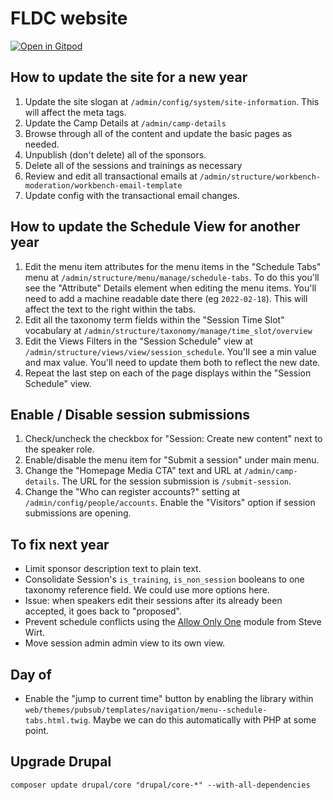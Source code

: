 # FLDC website

[![Open in Gitpod](https://gitpod.io/button/open-in-gitpod.svg)](https://gitpod.io/from-referrer/)

## How to update the site for a new year

1. Update the site slogan at `/admin/config/system/site-information`. This will affect the meta tags.
2. Update the Camp Details at `/admin/camp-details`
3. Browse through all of the content and update the basic pages as needed.
4. Unpublish (don't delete) all of the sponsors.
5. Delete all of the sessions and trainings as necessary
6. Review and edit all transactional emails at `/admin/structure/workbench-moderation/workbench-email-template`
7. Update config with the transactional email changes.

## How to update the Schedule View for another year

1. Edit the menu item attributes for the menu items in the "Schedule Tabs" menu at `/admin/structure/menu/manage/schedule-tabs`. To do this you'll see the "Attribute" Details element when editing the menu items. You'll need to add a machine readable date there (eg `2022-02-18`). This will affect the text to the right within the tabs.
2. Edit all the taxonomy term fields within the "Session Time Slot" vocabulary at `/admin/structure/taxonomy/manage/time_slot/overview`
3. Edit the Views Filters in the "Session Schedule" view at `/admin/structure/views/view/session_schedule`. You'll see a min value and max value. You'll need to update them both to reflect the new date.
4. Repeat the last step on each of the page displays within the "Session Schedule" view.

## Enable / Disable session submissions

1. Check/uncheck the checkbox for "Session: Create new content" next to the speaker role.
2. Enable/disable the menu item for "Submit a session" under main menu.
3. Change the "Homepage Media CTA" text and URL at `/admin/camp-details`. The URL for the session submission is  `/submit-session`.
4. Change the "Who can register accounts?" setting at `/admin/config/people/accounts`. Enable the "Visitors" option if session submissions are opening.

## To fix next year
 - Limit sponsor description text to plain text.
 - Consolidate Session's `is_training`, `is_non_session` booleans to one taxonomy reference field. We could use more options here.
 - Issue: when speakers edit their sessions after its already been accepted, it goes back to "proposed".
 - Prevent schedule conflicts using the [Allow Only One](https://www.drupal.org/project/allow_only_one) module from Steve Wirt.
 - Move session admin admin view to its own view.

## Day of
 - Enable the "jump to current time" button by enabling the library within `web/themes/pubsub/templates/navigation/menu--schedule-tabs.html.twig`. Maybe we can do this automatically with PHP at some point.

## Upgrade Drupal
```
composer update drupal/core "drupal/core-*" --with-all-dependencies
```

